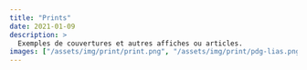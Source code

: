 ```yaml
---
title: "Prints"
date: 2021-01-09
description: >
  Exemples de couvertures et autres affiches ou articles.
images: ["/assets/img/print/print.png", "/assets/img/print/pdg-lias.png"]
---
```

